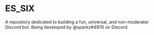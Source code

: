 # ES_SIX
A repository dedicated to building a fun, universal, and non-moderator Discord bot. Being developed by @sparkz#4976 on Discord.

